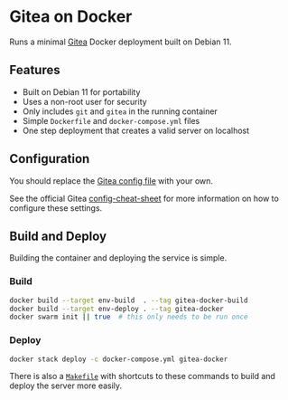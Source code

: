 # Gitea on Docker

Runs a minimal [Gitea](https://gitea.io) Docker deployment built on Debian 11.

## Features

* Built on Debian 11 for portability
* Uses a non-root user for security
* Only includes `git` and `gitea` in the running container
* Simple `Dockerfile` and `docker-compose.yml` files
* One step deployment that creates a valid server on localhost

## Configuration

You should replace the [Gitea config file](app.ini) with your own.

See the official Gitea [config-cheat-sheet](https://docs.gitea.io/en-us/config-cheat-sheet/)
for more information on how to configure these settings.

## Build and Deploy

Building the container and deploying the service is simple.

### Build

```sh
docker build --target env-build  . --tag gitea-docker-build
docker build --target env-deploy . --tag gitea-docker
docker swarm init || true  # this only needs to be run once
```

### Deploy

```sh
docker stack deploy -c docker-compose.yml gitea-docker
```

There is also a [`Makefile`](Makefile) with shortcuts to these commands to build
and deploy the server more easily.
